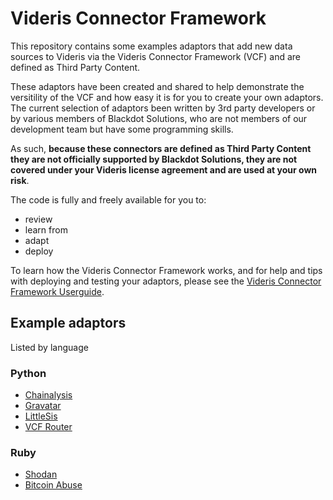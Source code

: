 # Videris Connector Framework
This repository contains some examples adaptors that add new data sources to Videris via the Videris Connector Framework (VCF) and are defined as Third Party Content. 

These adaptors have been created and shared to help demonstrate the versitility of the VCF and how easy it is for you to create your own adaptors. The current selection of adaptors been written by 3rd party developers or by various members of Blackdot Solutions, who are not members of our development team but have some programming skills. 

As such, **because these connectors are defined as Third Party Content they are not officially supported by Blackdot Solutions, they are not covered under your Videris license agreement and are used at your own risk**.

The code is fully and freely available for you to:
 * review
 * learn from
 * adapt
 * deploy

To learn how the Videris Connector Framework works, and for help and tips with deploying and testing your adaptors, please see the [Videris Connector Framework Userguide](/docs/VCF_Guide.md).

## Example adaptors

Listed by language

### Python

* [Chainalysis](/Chainalysis/)
* [Gravatar](/Gravatar/)
* [LittleSis](/LittleSis/)
* [VCF Router](/VCF_Router/)


### Ruby

* [Shodan](/Shodan/)
* [Bitcoin Abuse](/Bitcoin%20Abuse/)

